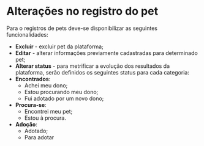 # Alterações no registro do pet

Para o registros de pets deve-se disponibilizar as seguintes funcionalidades:
* **Excluir** - excluir pet da plataforma;
* **Editar** - alterar informações previamente cadastradas para determinado
pet;
* **Alterar status** - para metrificar a evolução dos resultados da plataforma,
serão definidos os seguintes status para cada categoria:
* **Encontrados**:
  * Achei meu dono;
  * Estou procurando meu dono;
  * Fui adotado por um novo dono;
* **Procura-se**:
  * Encontrei meu pet;
  * Estou à procura.
* **Adoção**:
  * Adotado;
  * Para adotar